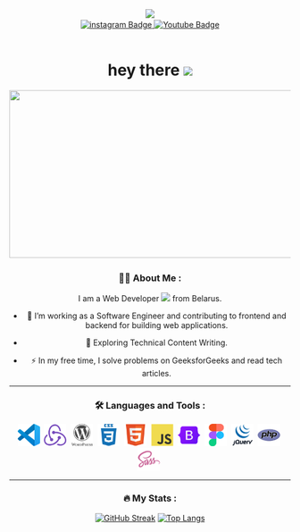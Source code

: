 <div id align="center" id="header">
  
  <img src="https://media.giphy.com/media/CuuSHzuc0O166MRfjt/giphy.gif" width="30%"/>

  <div id="badges" align="center">
    <a href="your-linkedin-URL">
      <img src="https://img.shields.io/badge/instagram-yellow?style=for-the-badge&logo=instagram&logoColor=black" alt="instagram Badge"/>
    </a>
    <a href="https://t.me/BreakdownOfSanityy" target="blank">
      <img src="https://img.shields.io/badge/telegram-blue?style=for-the-badge&logo=telegram&logoColor=white" alt="Youtube Badge"/>
    </a>
  </div>

  <img src="https://komarev.com/ghpvc/?username=CredoRevolution&style=flat-square&color=blue" alt=""/>

  <h1>
    hey there
    <img src="https://media.giphy.com/media/hvRJCLFzcasrR4ia7z/giphy.gif" width="30px"/>
  </h1>

</div>

<div id="about" align="center">
  <img src="https://media.giphy.com/media/dWesBcTLavkZuG35MI/giphy.gif" width="600" height="300"/>
  
  ### :woman_technologist: About Me :
  I am a Web Developer <img src="https://media.giphy.com/media/WUlplcMpOCEmTGBtBW/giphy.gif" width="30"> from Belarus.
  
  - :telescope: I’m working as a Software Engineer and contributing to frontend and backend for building web applications.

  - :seedling: Exploring Technical Content Writing.

  - :zap: In my free time, I solve problems on GeeksforGeeks and read tech articles.

  <!--  - :mailbox:How to reach me: [![email Badge](https://img.shields.io/badge/-mail-blue?style=flat&logo=mail&logoColor=white)](sadistik871@mail.ru) -->
  
  ---

  ### :hammer_and_wrench: Languages and Tools :
  
  <div>
    <img src="https://raw.githubusercontent.com/devicons/devicon/1119b9f84c0290e0f0b38982099a2bd027a48bf1/icons/vscode/vscode-original.svg" title="VSCode" alt="VSCode" width="40" height="40"/>&nbsp;
    <img src="https://github.com/devicons/devicon/blob/master/icons/redux/redux-original.svg" title="Redux" alt="Redux " width="40" height="40"/>&nbsp;
    <img src="https://raw.githubusercontent.com/devicons/devicon/1119b9f84c0290e0f0b38982099a2bd027a48bf1/icons/wordpress/wordpress-plain-wordmark.svg" title="WP" alt="WordPress " width="40" height="40"/>&nbsp;
    <img src="https://github.com/devicons/devicon/blob/master/icons/css3/css3-plain-wordmark.svg"  title="CSS3" alt="CSS" width="40" height="40"/>&nbsp;
    <img src="https://github.com/devicons/devicon/blob/master/icons/html5/html5-original.svg" title="HTML5" alt="HTML" width="40" height="40"/>&nbsp;
    <img src="https://github.com/devicons/devicon/blob/master/icons/javascript/javascript-original.svg" title="JavaScript" alt="JavaScript" width="40" height="40"/>&nbsp;
    <img src="https://raw.githubusercontent.com/devicons/devicon/1119b9f84c0290e0f0b38982099a2bd027a48bf1/icons/bootstrap/bootstrap-original.svg" title="Bootstrap" alt="Bootstrap" width="40" height="40"/>&nbsp;
    <img src="https://raw.githubusercontent.com/devicons/devicon/1119b9f84c0290e0f0b38982099a2bd027a48bf1/icons/figma/figma-original.svg" title="Figma" alt="Figma" width="40" height="40"/>&nbsp;
    <img src="https://raw.githubusercontent.com/devicons/devicon/1119b9f84c0290e0f0b38982099a2bd027a48bf1/icons/jquery/jquery-original-wordmark.svg" title="Jquery" alt="Jquery" width="40" height="40"/>&nbsp;
    <img src="https://raw.githubusercontent.com/devicons/devicon/1119b9f84c0290e0f0b38982099a2bd027a48bf1/icons/php/php-original.svg" title="PHP" alt="PHP" width="40" height="40"/>&nbsp;
    <img src="https://raw.githubusercontent.com/devicons/devicon/1119b9f84c0290e0f0b38982099a2bd027a48bf1/icons/sass/sass-original.svg" title="SASS" alt="SASS" width="40" height="40"/>&nbsp;
 </div>
  
  ---

### :fire: My Stats :
 
  [![GitHub Streak](http://github-readme-streak-stats.herokuapp.com?user=CredoRevolution&theme=dark&mode=weekly)](https://git.io/streak-stats)
  [![Top Langs](https://github-readme-stats.vercel.app/api/top-langs/?username=CredoRevolution)](https://github.com/anuraghazra/github-readme-stats)

</div>  



<!--
**CredoRevolution/CredoRevolution** is a ✨ _special_ ✨ repository because its `README.md` (this file) appears on your GitHub profile.

Here are some ideas to get you started:

- 🔭 I’m currently working on ...
- 🌱 I’m currently learning ...
- 👯 I’m looking to collaborate on ...
- 🤔 I’m looking for help with ...
- 💬 Ask me about ...
- 📫 How to reach me: ...
- 😄 Pronouns: ...
- ⚡ Fun fact: ...
-->
